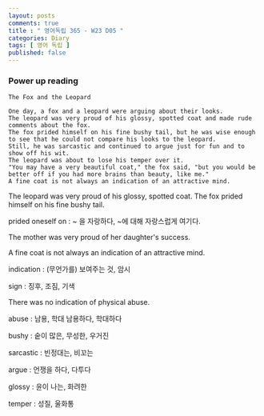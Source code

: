 ```yaml
---
layout: posts
comments: true
title : " 영어독립 365 - W23 D05 "
categories: Diary
tags: [ 영어 독립 ]
published: false
---
```


### Power up reading

```text
The Fox and the Leopard

One day, a fox and a leopard were arguing about their looks.
The leopard was very proud of his glossy, spotted coat and made rude comments about the fox.
The fox prided himself on his fine bushy tail, but he was wise enough to see that he could not compare his looks to the leopard.
Still, he was sarcastic and continued to argue just for fun and to show off his wit.
The leopard was about to lose his temper over it.
"You may have a very beautiful coat," the fox said, "but you would be better off if you had more brains than beauty, like me."
A fine coat is not always an indication of an attractive mind.
```

The leopard was very proud of his glossy, spotted coat.
The fox prided himself on his fine bushy tail.

prided oneself on
 : ~ 을 자랑하다, ~에 대해 자랑스럽게 여기다.

The mother was very proud of her daughter's success.

A fine coat is not always an indication of an attractive mind.

indication
 : (무언가를) 보여주는 것, 암시

sign
 : 징후, 조짐, 기색

There was no indication of physical abuse.

abuse
 : 남용, 학대
   남용하다, 학대하다

bushy
 : 숱이 많은, 무성한, 우거진

sarcastic
 : 빈정대는, 비꼬는

argue
 : 언쟁을 하다, 다투다

glossy
 : 윤이 나는, 화려한

temper
 : 성질, 울화통
